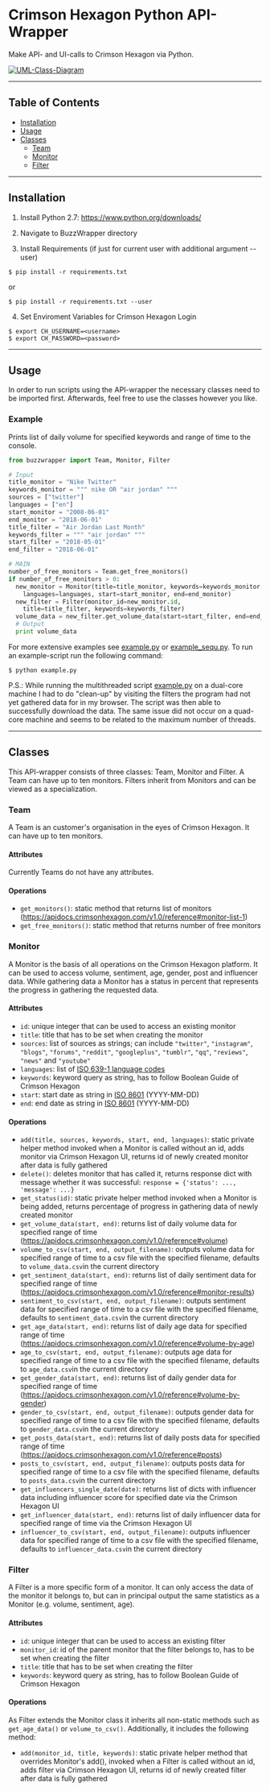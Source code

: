 # Crimson Hexagon Python API-Wrapper

Make API- and UI-calls to Crimson Hexagon via Python.

[![UML-Class-Diagram](assets/img/BuzzWrapper_UMLClassDiagram.jpg)]()

---

## Table of Contents

- [Installation](#installation)
- [Usage](#usage)
- [Classes](#classes)
  - [Team](#team)
  - [Monitor](#monitor)
  - [Filter](#filter)

---

## Installation

1. Install Python 2.7: https://www.python.org/downloads/

2. Navigate to BuzzWrapper directory

3. Install Requirements (if just for current user with additional argument --user)
```shell
$ pip install -r requirements.txt
```
or
```shell
$ pip install -r requirements.txt --user
```

4. Set Enviroment Variables for Crimson Hexagon Login
```shell
$ export CH_USERNAME=<username>
$ export CH_PASSWORD=<password>
```

---

## Usage

In order to run scripts using the API-wrapper the necessary classes need to be imported first. Afterwards, feel free to use the classes however you like.

### Example

Prints list of daily volume for specified keywords and range of time to the console.

```python
from buzzwrapper import Team, Monitor, Filter

# Input
title_monitor = "Nike Twitter"
keywords_monitor = """ nike OR "air jordan" """
sources = ["twitter"]
languages = ["en"]
start_monitor = "2008-06-01"
end_monitor = "2018-06-01"
title_filter = "Air Jordan Last Month"
keywords_filter = """ "air jordan" """
start_filter = "2018-05-01"
end_filter = "2018-06-01"

# MAIN
number_of_free_monitors = Team.get_free_monitors()
if number_of_free_monitors > 0:
  new_monitor = Monitor(title=title_monitor, keywords=keywords_monitor, sources=sources,
    languages=languages, start=start_monitor, end=end_monitor)
  new_filter = Filter(monitor_id=new_monitor.id,
    title=title_filter, keywords=keywords_filter)
  volume_data = new_filter.get_volume_data(start=start_filter, end=end_filter)
  # Output
  print volume_data
```

For more extensive examples see [example.py](example.py) or [example_sequ.py](example_sequ.py).
To run an example-script run the following command:
```shell
$ python example.py
```

P.S.: While running the multithreaded script [example.py](example.py) on a dual-core machine I had to do "clean-up"
by visiting the filters the program had not yet gathered data for in my browser. The script was then able to
successfully download the data. The same issue did not occur on a quad-core machine and seems to be related to the maximum number of threads.

---

## Classes

This API-wrapper consists of three classes: Team, Monitor and Filter.
A Team can have up to ten monitors. Filters inherit from Monitors and can be viewed as a specialization.

### Team

A Team is an customer's organisation in the eyes of Crimson Hexagon. It can have up to ten monitors.

#### Attributes

Currently Teams do not have any attributes.

#### Operations

- `get_monitors()`: static method that returns list of monitors (https://apidocs.crimsonhexagon.com/v1.0/reference#monitor-list-1)
- `get_free_monitors()`: static method that returns number of free monitors

### Monitor

A Monitor is the basis of all operations on the Crimson Hexagon platform. It can be used to access volume, sentiment, age, gender, post and influencer data. While gathering data a Monitor has a status in percent that represents the progress in gathering the requested data.

#### Attributes

- `id`: unique integer that can be used to access an existing monitor
- `title`: title that has to be set when creating the monitor
- `sources`: list of sources as strings; can include `"twitter"`, `"instagram"`, `"blogs"`, `"forums"`, `"reddit"`, `"googleplus"`, `"tumblr"`, `"qq"`, `"reviews"`, `"news"` and `"youtube"`
- `languages`: list of [ISO 639-1 language codes](https://en.wikipedia.org/wiki/List_of_ISO_639-1_codes)
- `keywords`: keyword query as string, has to follow Boolean Guide of Crimson Hexagon
- `start`: start date as string in [ISO 8601](https://en.wikipedia.org/wiki/ISO_8601) (YYYY-MM-DD)
- `end`: end date as string in [ISO 8601](https://en.wikipedia.org/wiki/ISO_8601) (YYYY-MM-DD)

#### Operations

- `add(title, sources, keywords, start, end, languages)`: static private helper method invoked when a Monitor is called without an id, adds monitor via Crimson Hexagon UI, returns id of newly created monitor after data is fully gathered
- `delete()`: deletes monitor that has called it, returns response dict with message whether it was successful: `response = {'status': ..., 'message': ...}`
- `get_status(id)`: static private helper method invoked when a Monitor is being added, returns percentage of progress in gathering data of newly created monitor
- `get_volume_data(start, end)`: returns list of daily volume data for specified range of time (https://apidocs.crimsonhexagon.com/v1.0/reference#volume)
- `volume_to_csv(start, end, output_filename)`: outputs volume data for specified range of time to a csv file with the specified filename, defaults to `volume_data.csv`in the current directory
- `get_sentiment_data(start, end)`: returns list of daily sentiment data for specified range of time (https://apidocs.crimsonhexagon.com/v1.0/reference#monitor-results)
- `sentiment_to_csv(start, end, output_filename)`: outputs sentiment data for specified range of time to a csv file with the specified filename, defaults to `sentiment_data.csv`in the current directory
- `get_age_data(start, end)`: returns list of daily age data for specified range of time (https://apidocs.crimsonhexagon.com/v1.0/reference#volume-by-age)
- `age_to_csv(start, end, output_filename)`: outputs age data for specified range of time to a csv file with the specified filename, defaults to `age_data.csv`in the current directory
- `get_gender_data(start, end)`: returns list of daily gender data for specified range of time (https://apidocs.crimsonhexagon.com/v1.0/reference#volume-by-gender)
- `gender_to_csv(start, end, output_filename)`: outputs gender data for specified range of time to a csv file with the specified filename, defaults to `gender_data.csv`in the current directory
- `get_posts_data(start, end)`: returns list of daily posts data for specified range of time (https://apidocs.crimsonhexagon.com/v1.0/reference#posts)
- `posts_to_csv(start, end, output_filename)`: outputs posts data for specified range of time to a csv file with the specified filename, defaults to `posts_data.csv`in the current directory
- `get_influencers_single_date(date)`: returns list of dicts with influencer data including influencer score for specified date via the Crimson Hexagon UI
- `get_influencer_data(start, end)`: returns list of daily influencer data for specified range of time via the Crimson Hexagon UI
- `influencer_to_csv(start, end, output_filename)`: outputs influencer data for specified range of time to a csv file with the specified filename, defaults to `influencer_data.csv`in the current directory

### Filter

A Filter is a more specific form of a monitor. It can only access the data of the monitor it belongs to, but can in principal output the same statistics as a Monitor (e.g. volume, sentiment, age).

#### Attributes

- `id`: unique integer that can be used to access an existing filter
- `monitor_id`: id of the parent monitor that the filter belongs to, has to be set when creating the filter
- `title`: title that has to be set when creating the filter
- `keywords`: keyword query as string, has to follow Boolean Guide of Crimson Hexagon

#### Operations

As Filter extends the Monitor class it inherits all non-static methods such as `get_age_data()` or `volume_to_csv()`. Additionally, it includes the following method:

- `add(monitor_id, title, keywords)`: static private helper method that overrides Monitor's add(), invoked when a Filter is called without an id, adds filter via Crimson Hexagon UI, returns id of newly created filter after data is fully gathered
